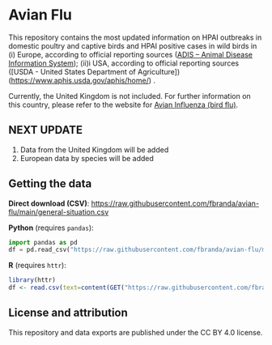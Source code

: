 # Avian Flu 

This repository contains the most updated information on HPAI outbreaks in domestic poultry and captive birds and HPAI positive cases in wild birds in (i) Europe, according to official reporting sources ([ADIS – Animal Disease Information System](https://eurlaidata.izsvenezie.it/)); (ii)ì USA, according to official reporting sources ([USDA - United States Department of Agriculture])(https://www.aphis.usda.gov/aphis/home/) . 

Currently, the United Kingdom is not included. For further information on this country, please refer to the website for [Avian Influenza (bird flu)](https://www.gov.uk/guidance/avian-influenza-bird-flu).

## NEXT UPDATE
1) Data from the United Kingdom will be added
2) European data by species will be added



## Getting the data

**Direct download (CSV)**: https://raw.githubusercontent.com/fbranda/avian-flu/main/general-situation.csv


**Python** (requires `pandas`):
```python
import pandas as pd
df = pd.read_csv("https://raw.githubusercontent.com/fbranda/avian-flu/main/general-situation.csv")
```

**R** (requires `httr`):
```r
library(httr)
df <- read.csv(text=content(GET("https://raw.githubusercontent.com/fbranda/avian-flu/main/general-situation.csv")))
```

## License and attribution

This repository and data exports are published under the CC BY 4.0 license.
